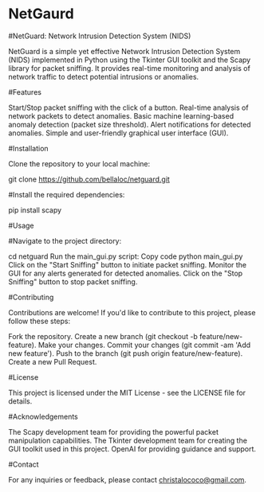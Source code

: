 # NetGaurd
#NetGuard: Network Intrusion Detection System (NIDS)

NetGuard is a simple yet effective Network Intrusion Detection System (NIDS) implemented in Python using the Tkinter GUI toolkit and the Scapy library for packet sniffing. It provides real-time monitoring and analysis of network traffic to detect potential intrusions or anomalies.

#Features

Start/Stop packet sniffing with the click of a button.
Real-time analysis of network packets to detect anomalies.
Basic machine learning-based anomaly detection (packet size threshold).
Alert notifications for detected anomalies.
Simple and user-friendly graphical user interface (GUI).

#Installation

Clone the repository to your local machine:

git clone https://github.com/bellaloc/netguard.git

#Install the required dependencies:

pip install scapy

#Usage

#Navigate to the project directory:

cd netguard
Run the main_gui.py script:
Copy code
python main_gui.py
Click on the "Start Sniffing" button to initiate packet sniffing.
Monitor the GUI for any alerts generated for detected anomalies.
Click on the "Stop Sniffing" button to stop packet sniffing.

#Contributing

Contributions are welcome! If you'd like to contribute to this project, please follow these steps:

Fork the repository.
Create a new branch (git checkout -b feature/new-feature).
Make your changes.
Commit your changes (git commit -am 'Add new feature').
Push to the branch (git push origin feature/new-feature).
Create a new Pull Request.

#License

This project is licensed under the MIT License - see the LICENSE file for details.

#Acknowledgements

The Scapy development team for providing the powerful packet manipulation capabilities.
The Tkinter development team for creating the GUI toolkit used in this project.
OpenAI for providing guidance and support.

#Contact

For any inquiries or feedback, please contact christalococo@gmail.com.

